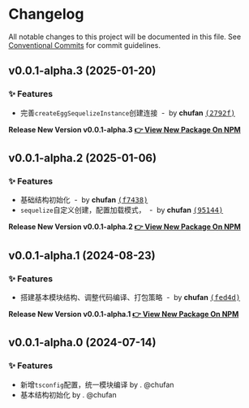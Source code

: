 # Changelog

All notable changes to this project will be documented in this file. See [Conventional Commits](https://conventionalcommits.org) for commit guidelines.


## v0.0.1-alpha.3 (2025-01-20)

### ✨ Features

- 完善`createEggSequelizeInstance`创建连接 &nbsp;-&nbsp; by **chufan** [<samp>(2792f)</samp>](https://github.com/142vip/core-x/commit/2792fef)

**Release New Version v0.0.1-alpha.3 [👉 View New Package On NPM](https://www.npmjs.com/package/@142vip/egg-sequelize)**

## v0.0.1-alpha.2 (2025-01-06)

### ✨ Features

- 基础结构初始化 &nbsp;-&nbsp; by **chufan** [<samp>(f7438)</samp>](https://github.com/142vip/core-x/commit/f743817)
- `sequelize`自定义创建，配置加载模式， &nbsp;-&nbsp; by **chufan** [<samp>(95144)</samp>](https://github.com/142vip/core-x/commit/9514406)

**Release New Version v0.0.1-alpha.2 [👉 View New Package On NPM](https://www.npmjs.com/package/@142vip/egg-sequelize)**

## v0.0.1-alpha.1 (2024-08-23)

### ✨ Features

- 搭建基本模块结构、调整代码编译、打包策略 &nbsp;-&nbsp; by **chufan** [<samp>(fed4d)</samp>](https://github.com/142vip/core-x/commit/fed4d65)

**Release New Version v0.0.1-alpha.1 [👉 View New Package On NPM](https://www.npmjs.com/package/@142vip/egg-sequelize)**

## v0.0.1-alpha.0 (2024-07-14)

### ✨ Features

- 新增`tsconfig`配置，统一模块编译 by . @chufan
- 基本结构初始化  by . @chufan
